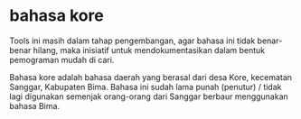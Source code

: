 # bahasa kore
Tools ini masih dalam tahap pengembangan, agar bahasa ini tidak benar-benar hilang, maka inisiatif untuk mendokumentasikan dalam bentuk pemograman mudah di cari.

Bahasa kore adalah bahasa daerah yang berasal dari desa Kore, kecematan Sanggar, Kabupaten Bima.
Bahasa ini sudah lama punah (penutur) / tidak lagi digunakan semenjak orang-orang dari Sanggar berbaur menggunakan bahasa Bima.
